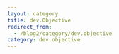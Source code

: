 ```yaml
---
layout: category
title: dev.Objective
redirect_from:
  - /blog2/category/dev.objective
category: dev.objective
---
```

